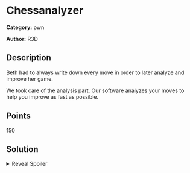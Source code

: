 # Chessanalyzer
**Category:** pwn

**Author:** R3D

## Description
Beth had to always write down every move in order to later analyze and improve her game.

We took care of the analysis part. Our software analyzes your moves to help you improve as fast as possible.

## Points
150

## Solution
<details>
 <summary>Reveal Spoiler</summary>

### Vulnerability
1. It provides an information leak opportunity when the `move.color`
   pointer is overwritten and the album name is printed.
2. It provides a write what where primitive when the `move.color` pointer
   is overwritten and input is provided to the second prompt.

### Exploit
1. Leak the address of puts@got
2. Get EIP control
3. Identify libc and gather offsets
4. Overwrite puts@got with system

A solution that performs the above steps is provided in [sol.py](./sol/sol.py)

Run against local docker container<br>
<code>
	python2.7 sol.py HOST=localhost
</code>

Run against CyberRanges (IP might change, so adjust the value of the <code>HOST</code> parameter))<br>
<code>
	python2.7 sol.py R HOST=192.168.125.11
</code>

Run against local binary<br>
<code>
	python2.7 sol.py
</code>
</details>
